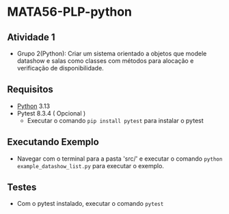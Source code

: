 
# MATA56-PLP-python
## Atividade 1
- Grupo 2(Python): Criar um sistema orientado a objetos que modele datashow e salas como classes com métodos para alocação e verificação de disponibilidade.
## Requisitos
- [Python](https://www.python.org/downloads/) 3.13
- Pytest 8.3.4 ( Opcional )
    - Executar o comando `pip install pytest` para instalar o pytest
## Executando Exemplo
- Navegar com o terminal para a pasta 'src/' e executar o comando `python example_datashow_list.py` para executar o exemplo.
## Testes
- Com o pytest instalado, executar o comando `pytest`

    
